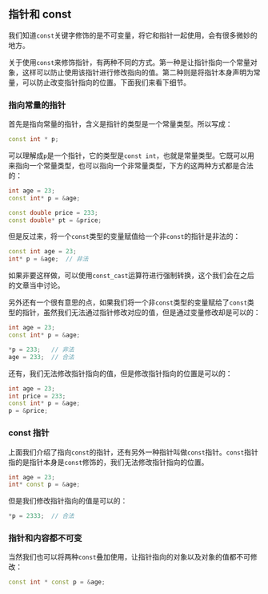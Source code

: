 ## 指针和 const

我们知道`const`关键字修饰的是不可变量，将它和指针一起使用，会有很多微妙的地方。

关于使用`const`来修饰指针，有两种不同的方式。第一种是让指针指向一个常量对象，这样可以防止使用该指针进行修改指向的值。第二种则是将指针本身声明为常量，可以防止改变指针指向的位置。下面我们来看下细节。

### 指向常量的指针

首先是指向常量的指针，含义是指针的类型是一个常量类型。所以写成：

```C++
const int * p;
```

可以理解成`p`是一个指针，它的类型是`const int`，也就是常量类型。它既可以用来指向一个常量类型，也可以指向一个非常量类型，下方的这两种方式都是合法的：

```C++
int age = 23;
const int* p = &age;

const double price = 233;
const double* pt = &price;
```

但是反过来，将一个`const`类型的变量赋值给一个非`const`的指针是非法的：

```C++
const int age = 23;
int* p = &age;	// 非法
```

如果非要这样做，可以使用`const_cast`运算符进行强制转换，这个我们会在之后的文章当中讨论。

另外还有一个很有意思的点，如果我们将一个非`const`类型的变量赋给了`const`类型的指针，虽然我们无法通过指针修改对应的值，但是通过变量修改却是可以的：

```C++
int age = 23;
const int* p = &age;

*p = 233;	// 非法
age = 233;	// 合法
```

还有，我们无法修改指针指向的值，但是修改指针指向的位置是可以的：

```C++
int age = 23;
int price = 233;
const int* p = &age;
p = &price;
```

### const 指针

上面我们介绍了指向`const`的指针，还有另外一种指针叫做`const`指针。`const`指针指的是指针本身是`const`修饰的，我们无法修改指针指向的位置。

```C++
int age = 23;
int* const p = &age;
```

但是我们修改指针指向的值是可以的：

```C++
*p = 2333;	// 合法
```

### 指针和内容都不可变

当然我们也可以将两种`const`叠加使用，让指针指向的对象以及对象的值都不可修改：

```C++
const int * const p = &age;
```
